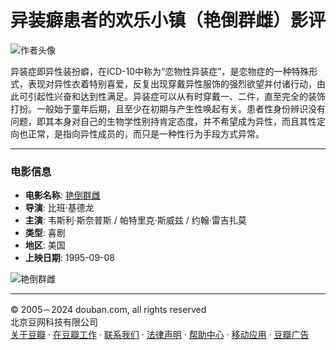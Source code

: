 # 异装癖患者的欢乐小镇（艳倒群雌）影评

![作者头像](https://img3.doubanio.com/icon/u57264381-2.jpg)

异装症即异性装扮癖，在ICD-10中称为“恋物性异装症”，是恋物症的一种特殊形式，表现对异性衣着特别喜爱，反复出现穿戴异性服饰的强烈欲望并付诸行动，由此可引起性兴奋和达到性满足。异装症可以从有时穿戴一、二件，直至完全的装饰打扮。一般始于童年后期，且至少在初期与产生性唤起有关。患者性身份辨识没有问题，即其本身对自己的生物学性别持肯定态度，并不希望成为异性，而且其性定向也正常，是指向异性成员的，而只是一种性行为手段方式异常。

---

### 电影信息

- **电影名称**: [艳倒群雌](https://movie.douban.com/subject/1298972/)
- **导演**: 比班·基德龙
- **主演**: 韦斯利·斯奈普斯 / 帕特里克·斯威兹 / 约翰·雷吉扎莫
- **类型**: 喜剧
- **地区**: 美国
- **上映日期**: 1995-09-08

![艳倒群雌](https://img1.doubanio.com/view/photo/s_ratio_poster/public/p2685891448.webp)

---

© 2005－2024 douban.com, all rights reserved  
北京豆网科技有限公司  
[关于豆瓣](https://www.douban.com/about) · [在豆瓣工作](https://www.douban.com/jobs) · [联系我们](https://www.douban.com/about?topic=contactus) · [法律声明](https://www.douban.com/about/legal) · [帮助中心](https://help.douban.com/?app=movie) · [移动应用](https://www.douban.com/doubanapp/) · [豆瓣广告](https://www.douban.com/partner/)
<!-- tcd_original_link https://m.douban.com/movie/review/8507919/ -->
